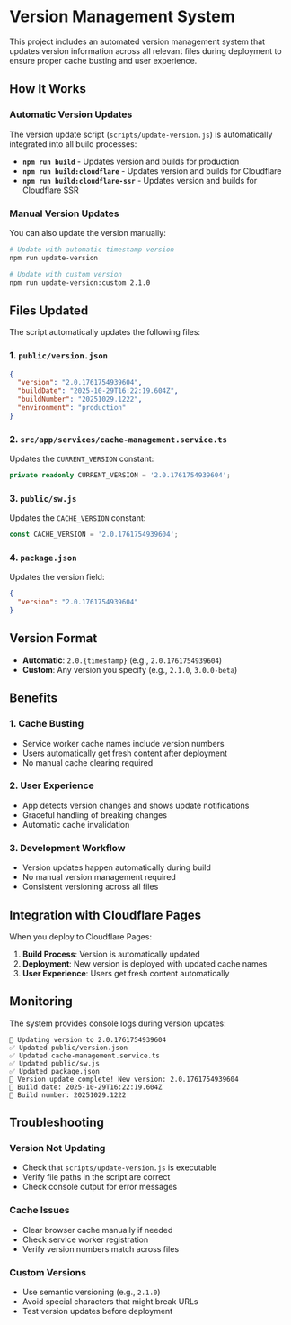 # Version Management System

This project includes an automated version management system that updates version information across all relevant files during deployment to ensure proper cache busting and user experience.

## How It Works

### Automatic Version Updates

The version update script (`scripts/update-version.js`) is automatically integrated into all build processes:

- **`npm run build`** - Updates version and builds for production
- **`npm run build:cloudflare`** - Updates version and builds for Cloudflare
- **`npm run build:cloudflare-ssr`** - Updates version and builds for Cloudflare SSR

### Manual Version Updates

You can also update the version manually:

```bash
# Update with automatic timestamp version
npm run update-version

# Update with custom version
npm run update-version:custom 2.1.0
```

## Files Updated

The script automatically updates the following files:

### 1. `public/version.json`

```json
{
  "version": "2.0.1761754939604",
  "buildDate": "2025-10-29T16:22:19.604Z",
  "buildNumber": "20251029.1222",
  "environment": "production"
}
```

### 2. `src/app/services/cache-management.service.ts`

Updates the `CURRENT_VERSION` constant:

```typescript
private readonly CURRENT_VERSION = '2.0.1761754939604';
```

### 3. `public/sw.js`

Updates the `CACHE_VERSION` constant:

```javascript
const CACHE_VERSION = '2.0.1761754939604';
```

### 4. `package.json`

Updates the version field:

```json
{
  "version": "2.0.1761754939604"
}
```

## Version Format

- **Automatic**: `2.0.{timestamp}` (e.g., `2.0.1761754939604`)
- **Custom**: Any version you specify (e.g., `2.1.0`, `3.0.0-beta`)

## Benefits

### 1. Cache Busting

- Service worker cache names include version numbers
- Users automatically get fresh content after deployment
- No manual cache clearing required

### 2. User Experience

- App detects version changes and shows update notifications
- Graceful handling of breaking changes
- Automatic cache invalidation

### 3. Development Workflow

- Version updates happen automatically during build
- No manual version management required
- Consistent versioning across all files

## Integration with Cloudflare Pages

When you deploy to Cloudflare Pages:

1. **Build Process**: Version is automatically updated
2. **Deployment**: New version is deployed with updated cache names
3. **User Experience**: Users get fresh content automatically

## Monitoring

The system provides console logs during version updates:

```
🔄 Updating version to 2.0.1761754939604
✅ Updated public/version.json
✅ Updated cache-management.service.ts
✅ Updated public/sw.js
✅ Updated package.json
🎉 Version update complete! New version: 2.0.1761754939604
📅 Build date: 2025-10-29T16:22:19.604Z
🔢 Build number: 20251029.1222
```

## Troubleshooting

### Version Not Updating

- Check that `scripts/update-version.js` is executable
- Verify file paths in the script are correct
- Check console output for error messages

### Cache Issues

- Clear browser cache manually if needed
- Check service worker registration
- Verify version numbers match across files

### Custom Versions

- Use semantic versioning (e.g., `2.1.0`)
- Avoid special characters that might break URLs
- Test version updates before deployment
